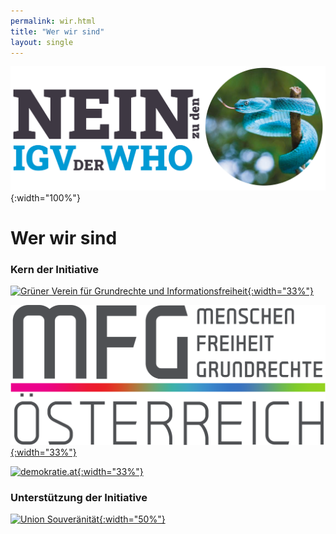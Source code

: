 ```yaml
---
permalink: wir.html
title: "Wer wir sind"
layout: single
---
```


![Nein zu den IGV der WHO](/assets/images/NEIN-zu-IGV-quer.png){:width="100%"}

# Wer wir sind

### Kern der Initiative

[![Grüner Verein für Grundrechte und Informationsfreiheit](/assets/images/2023-05-18-GGI-logo.svg){:width="33%"}](https://ggi-initiative.at/)

[![MFG Österreich – Menschen Freiheit Grundrechte](/assets/images/MFG_logo.svg){:width="33%"}](https://www.mfg-oe.at/)

[![demokratie.at](/assets/images/2023-04-08-Demokratie.svg){:width="33%"}](https://www.mfg-oe.at/)

### Unterstützung der Initiative

[![Union Souveränität](/assets/images/2023-05-18-Souveraenitaet.svg){:width="50%"}](https://souveraenitaet.org)


